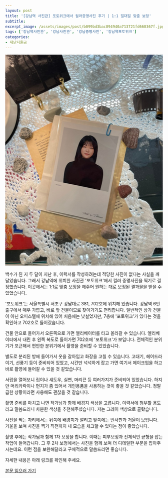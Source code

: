```yaml
---
layout: post
title: '[강남역 사진관] 포토위크에서 컬러증명사진 후기 | 1:1 일대일 맞춤 보정'
subtitle: 
excerpt_image: /assets/images/post/b099bd3bac894940a713721fd668367f.jpg
tags: ['강남역사진관', '강남사진관', '강남증명사진', '강남역포토위크']
categories: 
- 재난지원금
---
```


![메인 이미지](/assets/images/post/b099bd3bac894940a713721fd668367f.jpg)

백수가 된 지 두 달이 지난 후, 이력서를 작성하려는데 적당한 사진이 없다는 사실을 깨달았습니다. 그래서 강남역에 위치한 사진관 '포토위크'에서 컬러 증명사진을 찍기로 결정했습니다. 이곳에서는 1:1로 맞춤 보정을 해주어 원하는 대로 보정된 결과물을 받을 수 있었습니다.

'포토위크'는 서울특별시 서초구 강남대로 381, 702호에 위치해 있습니다. 강남역 6번 출구에서 매우 가깝고, 바로 앞 건물이므로 찾아가기도 편리합니다. 일반적인 상가 건물이 아닌 오피스텔에 위치해 있어 처음에는 낯설었지만, 7층에 '포토위크'가 있다는 것을 확인하고 702호로 들어갔습니다.

건물 안으로 들어가서 오른쪽으로 가면 엘리베이터를 타고 올라갈 수 있습니다. 엘리베이터에서 내린 후 왼쪽 복도로 들어가면 702호에 '포토위크'가 보입니다. 전체적인 분위기가 포근해서 편안한 분위기에서 촬영을 준비할 수 있었습니다.

별도로 분리된 방에 들어가서 옷을 갈아입고 화장을 고칠 수 있습니다. 고대기, 헤어드라이기, 선풍기 등이 준비되어 있었고, 시간만 넉넉하게 잡고 가면 여기서 메이크업을 하고 바로 촬영에 들어갈 수 있을 것 같았습니다.

서랍을 열어보니 립이나 섀도우, 실삔, 머리끈 등 여러가지가 준비되어 있었습니다. 하지만 머리카락이나 먼지가 좀 있어서 개인용품을 사용하는 것이 좋을 것 같았습니다. 정말 급한 상황이라면 사용해도 괜찮을 것 같습니다.

촬영 준비를 마치고 나면 작가님과 함께 배경지 색상을 고릅니다. 이력서에 첨부할 용도라고 말씀드리니 차분한 색상을 추천해주셨습니다. 저는 그레이 색상으로 골랐습니다.

사진을 찍는 자리에서는 뒤쪽에 배경지가 깔리고 앞쪽에는 반사판과 거울이 보입니다. 거울을 보며 사진을 찍기 직전까지 내 모습을 체크할 수 있다는 점이 좋았습니다.

촬영 후에는 작가님과 함께 1차 보정을 합니다. 이때는 피부보정과 전체적인 균형을 잡는 작업이 들어갑니다. 그 후 2차 보정에서는 사진을 함께 보며 더 디테일한 부분을 잡아주시는데요. 이런 점을 보완해달라고 구체적으로 말씀드리면 좋습니다.

자세한 내용은 아래 링크를 확인해 주세요.

[본문 읽으러 가기](https://m.blog.naver.com/ham_eaten_jellybear/223287049797)
